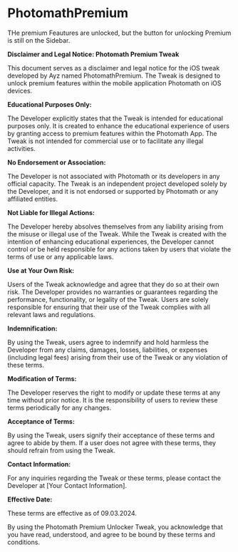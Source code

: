 # PhotomathPremium

THe premium Feautures are unlocked, but the button for unlocking Premium is still on the Sidebar.


**Disclaimer and Legal Notice: Photomath Premium Tweak**

This document serves as a disclaimer and legal notice for the iOS tweak developed by Ayz named PhotomathPremium. The Tweak is designed to unlock premium features within the mobile application Photomath on iOS devices.

**Educational Purposes Only:**

The Developer explicitly states that the Tweak is intended for educational purposes only. It is created to enhance the educational experience of users by granting access to premium features within the Photomath App. The Tweak is not intended for commercial use or to facilitate any illegal activities.

**No Endorsement or Association:**

The Developer is not associated with Photomath or its developers in any official capacity. The Tweak is an independent project developed solely by the Developer, and it is not endorsed or supported by Photomath or any affiliated entities.

**Not Liable for Illegal Actions:**

The Developer hereby absolves themselves from any liability arising from the misuse or illegal use of the Tweak. While the Tweak is created with the intention of enhancing educational experiences, the Developer cannot control or be held responsible for any actions taken by users that violate the terms of use or any applicable laws.

**Use at Your Own Risk:**

Users of the Tweak acknowledge and agree that they do so at their own risk. The Developer provides no warranties or guarantees regarding the performance, functionality, or legality of the Tweak. Users are solely responsible for ensuring that their use of the Tweak complies with all relevant laws and regulations.

**Indemnification:**

By using the Tweak, users agree to indemnify and hold harmless the Developer from any claims, damages, losses, liabilities, or expenses (including legal fees) arising from their use of the Tweak or any violation of these terms.

**Modification of Terms:**

The Developer reserves the right to modify or update these terms at any time without prior notice. It is the responsibility of users to review these terms periodically for any changes.

**Acceptance of Terms:**

By using the Tweak, users signify their acceptance of these terms and agree to abide by them. If a user does not agree with these terms, they should refrain from using the Tweak.

**Contact Information:**

For any inquiries regarding the Tweak or these terms, please contact the Developer at [Your Contact Information].

**Effective Date:**

These terms are effective as of 09.03.2024.

By using the Photomath Premium Unlocker Tweak, you acknowledge that you have read, understood, and agree to be bound by these terms and conditions.
